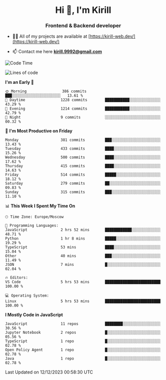 <h1 align="center">Hi 👋, I'm Kirill</h1>
<h3 align="center">Frontend & Backend developer</h3>

- 👨‍💻 All of my projects are available at [https://kirill-web.dev/](https://kirill-web.dev/)

- 📫 Contact me here **kirill.9992@gmail.com**











<!--START_SECTION:waka-->
![Code Time](http://img.shields.io/badge/Code%20Time-1%2C586%20hrs%2015%20mins-blue)

![Lines of code](https://img.shields.io/badge/From%20Hello%20World%20I%27ve%20Written-4.5%20million%20lines%20of%20code-blue)

**I'm an Early 🐤** 

```text
🌞 Morning                386 commits         ███░░░░░░░░░░░░░░░░░░░░░░   13.61 % 
🌆 Daytime                1228 commits        ███████████░░░░░░░░░░░░░░   43.29 % 
🌃 Evening                1214 commits        ███████████░░░░░░░░░░░░░░   42.79 % 
🌙 Night                  9 commits           ░░░░░░░░░░░░░░░░░░░░░░░░░   00.32 % 
```
📅 **I'm Most Productive on Friday** 

```text
Monday                   381 commits         ███░░░░░░░░░░░░░░░░░░░░░░   13.43 % 
Tuesday                  433 commits         ████░░░░░░░░░░░░░░░░░░░░░   15.26 % 
Wednesday                500 commits         ████░░░░░░░░░░░░░░░░░░░░░   17.62 % 
Thursday                 415 commits         ████░░░░░░░░░░░░░░░░░░░░░   14.63 % 
Friday                   514 commits         █████░░░░░░░░░░░░░░░░░░░░   18.12 % 
Saturday                 279 commits         ██░░░░░░░░░░░░░░░░░░░░░░░   09.83 % 
Sunday                   315 commits         ███░░░░░░░░░░░░░░░░░░░░░░   11.10 % 
```


📊 **This Week I Spent My Time On** 

```text
🕑︎ Time Zone: Europe/Moscow

💬 Programming Languages: 
JavaScript               2 hrs 52 mins       ████████████░░░░░░░░░░░░░   48.71 % 
Python                   1 hr 8 mins         █████░░░░░░░░░░░░░░░░░░░░   19.29 % 
TypeScript               53 mins             ████░░░░░░░░░░░░░░░░░░░░░   15.04 % 
Other                    40 mins             ███░░░░░░░░░░░░░░░░░░░░░░   11.49 % 
JSON                     7 mins              █░░░░░░░░░░░░░░░░░░░░░░░░   02.04 % 

🔥 Editors: 
VS Code                  5 hrs 53 mins       █████████████████████████   100.00 % 

💻 Operating System: 
Linux                    5 hrs 53 mins       █████████████████████████   100.00 % 
```

**I Mostly Code in JavaScript** 

```text
JavaScript               11 repos            ████████░░░░░░░░░░░░░░░░░   30.56 % 
Jupyter Notebook         2 repos             █░░░░░░░░░░░░░░░░░░░░░░░░   05.56 % 
TypeScript               1 repo              █░░░░░░░░░░░░░░░░░░░░░░░░   02.78 % 
Open Policy Agent        1 repo              █░░░░░░░░░░░░░░░░░░░░░░░░   02.78 % 
Java                     1 repo              █░░░░░░░░░░░░░░░░░░░░░░░░   02.78 % 
```




 Last Updated on 12/12/2023 00:58:30 UTC
<!--END_SECTION:waka-->
